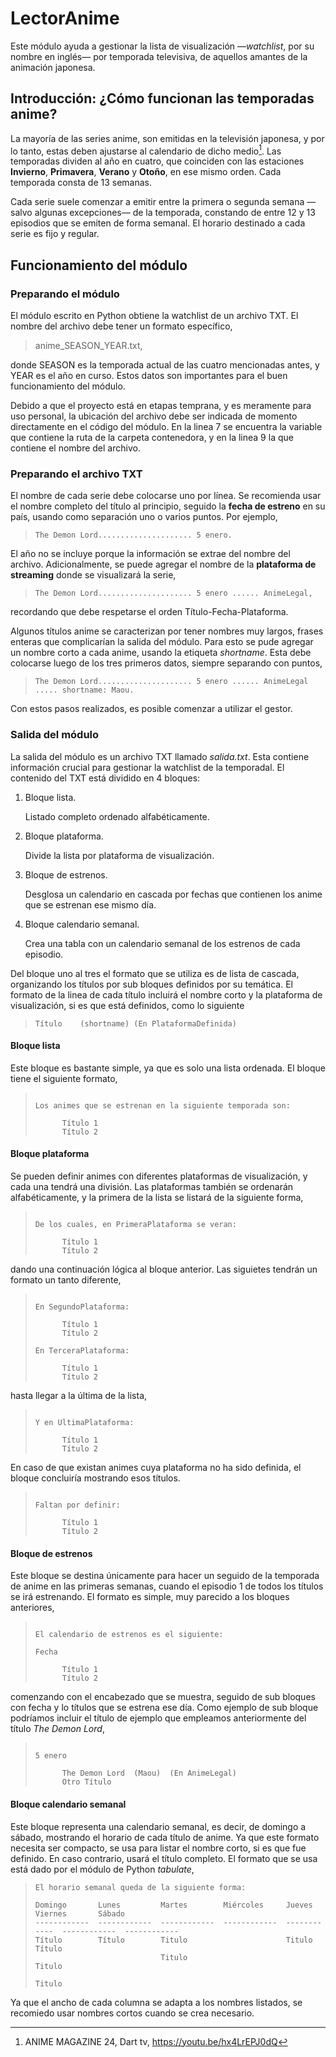 # LectorAnime

Este módulo ayuda a gestionar la lista de visualización —*watchlist*, por su nombre en inglés— por temporada televisiva, de aquellos amantes de la animación japonesa.

## Introducción: ¿Cómo funcionan las temporadas anime?


La mayoría de las series anime, son emitidas en la televisión japonesa, y por lo tanto, estas deben ajustarse al calendario de dicho medio[^1]. Las temporadas dividen al año en cuatro, que coinciden con las estaciones **Invierno**, **Primavera**, **Verano** y **Otoño**, en ese mismo orden. Cada temporada consta de 13 semanas.

Cada serie suele comenzar a emitir entre la primera o segunda semana —salvo algunas excepciones— de la temporada, constando de entre 12 y 13 episodios que se emiten de forma semanal. El horario destinado a cada serie es fijo y regular.

## Funcionamiento del módulo

### Preparando el módulo

El módulo escrito en Python obtiene la watchlist de un archivo TXT. El nombre del archivo debe tener un formato específico,

> anime\_SEASON\_YEAR.txt,

donde SEASON es la temporada actual de las cuatro mencionadas antes, y YEAR es el año en curso. Estos datos son importantes para el buen funcionamiento del módulo.

Debido a que el proyecto está en etapas temprana, y es meramente para uso personal, la ubicación del archivo debe ser indicada de momento directamente en el código del módulo. En la linea 7 se encuentra la variable que contiene la ruta de la carpeta contenedora, y en la linea 9 la que contiene el nombre del archivo.

### Preparando el archivo TXT

El nombre de cada serie debe colocarse uno por línea. Se recomienda usar el nombre completo del título al principio, seguido la **fecha de estreno** en su país, usando como separación uno o varios puntos. Por ejemplo,

> ~~~
> The Demon Lord..................... 5 enero.
> ~~~

El año no se incluye porque la información se extrae del nombre del archivo. Adicionalmente, se puede agregar el nombre de la **plataforma de streaming** donde se visualizará la serie,

> ~~~
> The Demon Lord..................... 5 enero ...... AnimeLegal,
> ~~~

recordando que debe respetarse el orden Título-Fecha-Plataforma.

Algunos títulos anime se caracterizan por tener nombres muy largos, frases enteras que complicarían la salida del módulo. Para esto se pude agregar un nombre corto a cada anime, usando la etiqueta *shortname*. Esta debe colocarse luego de los tres primeros datos, siempre separando con puntos,

> ~~~
> The Demon Lord..................... 5 enero ...... AnimeLegal ..... shortname: Maou.
> ~~~

Con estos pasos realizados, es posible comenzar a utilizar el gestor.

### Salida del módulo

La salida del módulo es un archivo TXT llamado *salida.txt*. Esta contiene información crucial para gestionar la watchlist de la temporadal. El contenido del TXT está dividido en 4 bloques:

1. Bloque lista.

	Listado completo ordenado alfabéticamente.

2. Bloque plataforma.

	Divide la lista por plataforma de visualización.

3. Bloque de estrenos.

	Desglosa un calendario en cascada por fechas que contienen los anime que se estrenan ese mismo día.

4. Bloque calendario semanal.

	Crea una tabla con un calendario semanal de los estrenos de cada episodio.

Del bloque uno al tres el formato que se utiliza es de lista de cascada, organizando los títulos por sub bloques definidos por su temática. El formato de la linea de cada título incluirá el nombre corto y la plataforma de visualización, si es que está definidos, como lo siguiente

> ~~~
> Título	(shortname) (En PlataformaDefinida)
> ~~~

#### Bloque lista

Este bloque es bastante simple, ya que es solo una lista ordenada. El bloque tiene el siguiente formato,

> ~~~
>
> Los animes que se estrenan en la siguiente temporada son:
>
> 		Título 1
> 		Título 2
> ~~~

#### Bloque plataforma

Se pueden definir animes con diferentes plataformas de visualización, y cada una tendrá una división. Las plataformas también se ordenarán alfabéticamente, y la primera de la lista se listará de la siguiente forma,

> ~~~
>
> De los cuales, en PrimeraPlataforma se veran:
>
> 		Título 1
> 		Título 2
> ~~~

dando una continuación lógica al bloque anterior. Las siguietes tendrán un formato un tanto diferente,

> ~~~
>
> En SegundoPlataforma:
>
> 		Título 1
> 		Título 2
>
> En TerceraPlataforma:
>
> 		Título 1
> 		Título 2
> ~~~

hasta llegar a la última de la lista,

> ~~~
>
> Y en UltimaPlataforma:
>
> 		Título 1
> 		Título 2
> ~~~

En caso de que existan animes cuya plataforma no ha sido definida, el bloque concluiría mostrando esos títulos.

> ~~~
>
> Faltan por definir:
>
> 		Título 1
> 		Título 2
> ~~~

#### Bloque de estrenos

Este bloque se destina únicamente para hacer un seguido de la temporada de anime en las primeras semanas, cuando el episodio 1 de todos los títulos se irá estrenando. El formato es simple, muy parecido a los bloques anteriores,

> ~~~
>
> El calendario de estrenos es el siguiente:
>
> Fecha
>
> 		Título 1
> 		Título 2
> ~~~

comenzando con el encabezado que se muestra, seguido de sub bloques con fecha y lo títulos que se estrena ese día. Como ejemplo de sub bloque podríamos incluir el título de ejemplo que empleamos anteriormente del título *The Demon Lord*,

> ~~~
>
> 5 enero
>
> 		The Demon Lord	(Maou)	(En AnimeLegal)
> 		Otro Título
> ~~~

#### Bloque calendario semanal

Este bloque representa una calendario semanal, es decir, de domingo a sábado, mostrando el horario de cada título de anime. Ya que este formato necesita ser compacto, se usa para listar el nombre corto, si es que fue definido. En caso contrario, usará el título completo. El formato que se usa está dado por el módulo de Python *tabulate*,

> ~~~
> El horario semanal queda de la siguiente forma:
>
> Domingo       Lunes         Martes        Miércoles     Jueves        Viernes       Sábado
> ------------  ------------  ------------  ------------  ------------  ------------  ------------
> Título        Título        Titulo                      Titulo                       Título
>                             Titulo                                                   Titulo
>                                                                                      Titulo
> ~~~

Ya que el ancho de cada columna se adapta a los nombres listados, se recomiedo usar nombres cortos cuando se crea necesario.

[^1]: ANIME MAGAZINE 24, Dart tv, <https://youtu.be/hx4LrEPJ0dQ>
